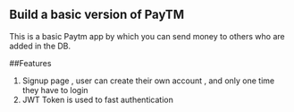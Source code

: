 
## Build a basic version of PayTM

This is a basic Paytm app by which you can send money to others who are added in the DB. 

##Features 
1) Signup page , user can create their own account , and only one time they have to login 
2) JWT Token is used to fast authentication
